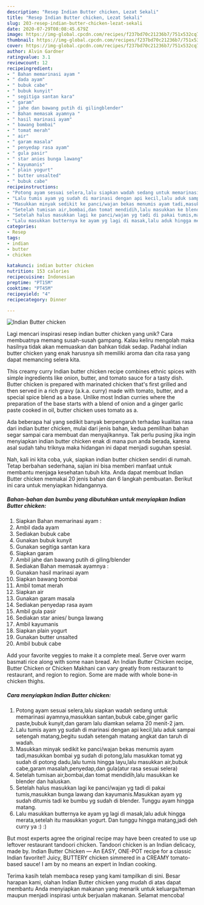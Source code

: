 ```yaml
---
description: "Resep Indian Butter chicken, Lezat Sekali"
title: "Resep Indian Butter chicken, Lezat Sekali"
slug: 203-resep-indian-butter-chicken-lezat-sekali
date: 2020-07-29T08:08:45.679Z
image: https://img-global.cpcdn.com/recipes/f237bd70c21236b7/751x532cq70/indian-butter-chicken-foto-resep-utama.jpg
thumbnail: https://img-global.cpcdn.com/recipes/f237bd70c21236b7/751x532cq70/indian-butter-chicken-foto-resep-utama.jpg
cover: https://img-global.cpcdn.com/recipes/f237bd70c21236b7/751x532cq70/indian-butter-chicken-foto-resep-utama.jpg
author: Alvin Gardner
ratingvalue: 3.1
reviewcount: 12
recipeingredient:
- " Bahan memarinasi ayam "
- " dada ayam"
- " bubuk cabe"
- " bubuk kunyit"
- " segitiga santan kara"
- " garam"
- " jahe dan bawang putih di gilingblender"
- " Bahan memasak ayamnya "
- " hasil marinasi ayam"
- " bawang bombai"
- " tomat merah"
- " air"
- " garam masala"
- " penyedap rasa ayam"
- " gula pasir"
- " star anies bunga lawang"
- " kayumanis"
- " plain yogurt"
- " butter unsalted"
- " bubuk cabe"
recipeinstructions:
- "Potong ayam sesuai selera,lalu siapkan wadah sedang untuk memarinasi ayamnya,masukkan santan,bubuk cabe,ginger garlic paste,bubuk kunyit,dan garam lalu diamkan selama 20 menit-2 jam."
- "Lalu tumis ayam yg sudah di marinasi dengan api kecil,lalu aduk sampai setengah matang,begitu sudah setengah matang angkat dan taruh di wadah."
- "Masukkan minyak sedikit ke panci/wajan bekas menumis ayam tadi,masukkan bombai yg sudah di potong,lalu masukkan tomat yg sudah di potong dadu,lalu tumis hingga layu,lalu masukkan air,bubuk cabe,garam masalah,penyedap,dan gula(atur rasa sesuai selera)"
- "Setelah tumisan air,bombai,dan tomat mendidih,lalu masukkan ke blender dan haluskan."
- "Setelah halus masukkan lagi ke panci/wajan yg tadi di pakai tumis,masukkan bunga lawang dan kayumanis.Masukkan ayam yg sudah ditumis tadi ke bumbu yg sudah di blender. Tunggu ayam hingga matang."
- "Lalu masukkan butternya ke ayam yg lagi di masak,lalu aduk hingga merata,setelah itu masukkan yogurt. Dan tunggu hingga matang,jadi deh curry ya :) :)"
categories:
- Resep
tags:
- indian
- butter
- chicken

katakunci: indian butter chicken 
nutrition: 153 calories
recipecuisine: Indonesian
preptime: "PT15M"
cooktime: "PT45M"
recipeyield: "4"
recipecategory: Dinner

---
```



![Indian Butter chicken](https://img-global.cpcdn.com/recipes/f237bd70c21236b7/751x532cq70/indian-butter-chicken-foto-resep-utama.jpg)

Lagi mencari inspirasi resep indian butter chicken yang unik? Cara membuatnya memang susah-susah gampang. Kalau keliru mengolah maka hasilnya tidak akan memuaskan dan bahkan tidak sedap. Padahal indian butter chicken yang enak harusnya sih memiliki aroma dan cita rasa yang dapat memancing selera kita.

This creamy curry Indian butter chicken recipe combines ethnic spices with simple ingredients like onion, butter, and tomato sauce for a tasty dish. Butter chicken is prepared with marinated chicken that&#39;s first grilled and then served in a rich gravy (a.k.a. curry) made with tomato, butter, and a special spice blend as a base. Unlike most Indian curries where the preparation of the base starts with a blend of onion and a ginger garlic paste cooked in oil, butter chicken uses tomato as a.

Ada beberapa hal yang sedikit banyak berpengaruh terhadap kualitas rasa dari indian butter chicken, mulai dari jenis bahan, kedua pemilihan bahan segar sampai cara membuat dan menyajikannya. Tak perlu pusing jika ingin menyiapkan indian butter chicken enak di mana pun anda berada, karena asal sudah tahu triknya maka hidangan ini dapat menjadi suguhan spesial.


Nah, kali ini kita coba, yuk, siapkan indian butter chicken sendiri di rumah. Tetap berbahan sederhana, sajian ini bisa memberi manfaat untuk membantu menjaga kesehatan tubuh kita. Anda dapat membuat Indian Butter chicken memakai 20 jenis bahan dan 6 langkah pembuatan. Berikut ini cara untuk menyiapkan hidangannya.

<!--inarticleads1-->

##### Bahan-bahan dan bumbu yang dibutuhkan untuk menyiapkan Indian Butter chicken:

1. Siapkan  Bahan memarinasi ayam :
1. Ambil  dada ayam
1. Sediakan  bubuk cabe
1. Gunakan  bubuk kunyit
1. Gunakan  segitiga santan kara
1. Siapkan  garam
1. Ambil  jahe dan bawang putih di giling/blender
1. Sediakan  Bahan memasak ayamnya :
1. Gunakan  hasil marinasi ayam
1. Siapkan  bawang bombai
1. Ambil  tomat merah
1. Siapkan  air
1. Gunakan  garam masala
1. Sediakan  penyedap rasa ayam
1. Ambil  gula pasir
1. Sediakan  star anies/ bunga lawang
1. Ambil  kayumanis
1. Siapkan  plain yogurt
1. Gunakan  butter unsalted
1. Ambil  bubuk cabe


Add your favorite veggies to make it a complete meal. Serve over warm basmati rice along with some naan bread. An Indian Butter Chicken recipe, Butter Chicken or Chicken Makhani can vary greatly from restaurant to restaurant, and region to region. Some are made with whole bone-in chicken thighs. 

<!--inarticleads2-->

##### Cara menyiapkan Indian Butter chicken:

1. Potong ayam sesuai selera,lalu siapkan wadah sedang untuk memarinasi ayamnya,masukkan santan,bubuk cabe,ginger garlic paste,bubuk kunyit,dan garam lalu diamkan selama 20 menit-2 jam.
1. Lalu tumis ayam yg sudah di marinasi dengan api kecil,lalu aduk sampai setengah matang,begitu sudah setengah matang angkat dan taruh di wadah.
1. Masukkan minyak sedikit ke panci/wajan bekas menumis ayam tadi,masukkan bombai yg sudah di potong,lalu masukkan tomat yg sudah di potong dadu,lalu tumis hingga layu,lalu masukkan air,bubuk cabe,garam masalah,penyedap,dan gula(atur rasa sesuai selera)
1. Setelah tumisan air,bombai,dan tomat mendidih,lalu masukkan ke blender dan haluskan.
1. Setelah halus masukkan lagi ke panci/wajan yg tadi di pakai tumis,masukkan bunga lawang dan kayumanis.Masukkan ayam yg sudah ditumis tadi ke bumbu yg sudah di blender. Tunggu ayam hingga matang.
1. Lalu masukkan butternya ke ayam yg lagi di masak,lalu aduk hingga merata,setelah itu masukkan yogurt. Dan tunggu hingga matang,jadi deh curry ya :) :)


But most experts agree the original recipe may have been created to use up leftover restaurant tandoori chicken. Tandoori chicken is an Indian delicacy, made by. Indian Butter Chicken — An EASY, ONE-POT recipe for a classic Indian favorite!! Juicy, BUTTERY chicken simmered in a CREAMY tomato-based sauce! I am by no means an expert in Indian cooking. 

Terima kasih telah membaca resep yang kami tampilkan di sini. Besar harapan kami, olahan Indian Butter chicken yang mudah di atas dapat membantu Anda menyiapkan makanan yang menarik untuk keluarga/teman maupun menjadi inspirasi untuk berjualan makanan. Selamat mencoba!
